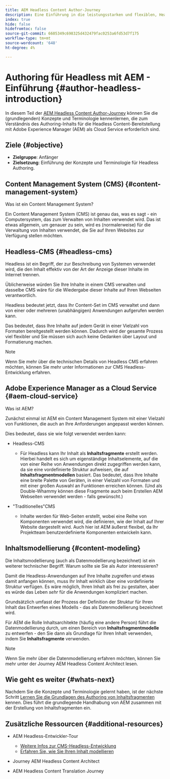 ```yaml
---
title: AEM Headless Content Author-Journey
description: Eine Einführung in die leistungsstarken und flexiblen, Headless-Funktionen von Adobe Experience Manager as a Cloud Service und die Erstellung von Inhalten für Ihr Projekt.
index: true
hide: false
hidefromtoc: false
source-git-commit: 6605349c698325d432479fac0253a6fd53d7f175
workflow-type: tm+mt
source-wordcount: '648'
ht-degree: 4%

---
```



# Authoring für Headless mit AEM - Einführung {#author-headless-introduction}

In diesem Teil der [AEM Headless Content Author-Journey](overview.md) können Sie die (grundlegenden) Konzepte und Terminologie kennenlernen, die zum Verständnis des Authoring-Inhalts für die Headless Content-Bereitstellung mit Adobe Experience Manager (AEM) als Cloud Service erforderlich sind.

## Ziele {#objective}

* **Zielgruppe**: Anfänger
* **Zielsetzung**: Einführung der Konzepte und Terminologie für Headless Authoring.

## Content Management System (CMS) {#content-management-system}

Was ist ein Content Management System?

Ein Content Management System (CMS) ist genau das, was es sagt - ein Computersystem, das zum Verwalten von Inhalten verwendet wird. Das ist etwas allgemein, um genauer zu sein, wird es (normalerweise) für die Verwaltung von Inhalten verwendet, die Sie auf Ihren Websites zur Verfügung stellen möchten.

## Headless-CMS {#headless-cms}

Headless ist ein Begriff, der zur Beschreibung von Systemen verwendet wird, die den Inhalt effektiv von der Art der Anzeige dieser Inhalte im Internet trennen.

Üblicherweise würden Sie Ihre Inhalte in einem CMS verwalten und dasselbe CMS wäre für die Wiedergabe dieser Inhalte auf Ihren Webseiten verantwortlich.

Headless bedeutet jetzt, dass Ihr Content-Set im CMS verwaltet und dann von einer oder mehreren (unabhängigen) Anwendungen aufgerufen werden kann.

Das bedeutet, dass Ihre Inhalte auf jedem Gerät in einer Vielzahl von Formaten bereitgestellt werden können. Dadurch wird der gesamte Prozess viel flexibler und Sie müssen sich auch keine Gedanken über Layout und Formatierung machen.

>[!NOTE]
>
>Wenn Sie mehr über die technischen Details von Headless CMS erfahren möchten, können Sie mehr unter Informationen zur CMS Headless-Entwicklung erfahren.

## Adobe Experience Manager as a Cloud Service {#aem-cloud-service}

Was ist AEM?

Zunächst einmal ist AEM ein Content Management System mit einer Vielzahl von Funktionen, die auch an Ihre Anforderungen angepasst werden können.

Dies bedeutet, dass sie wie folgt verwendet werden kann:

* Headless-CMS
   * Für Headless kann Ihr Inhalt als **Inhaltsfragmente** erstellt werden.
Hierbei handelt es sich um eigenständige Inhaltselemente, auf die von einer Reihe von Anwendungen direkt zugegriffen werden kann, da sie eine vordefinierte Struktur aufweisen, die auf **Inhaltsfragmentmodellen** basiert.
Das bedeutet, dass Ihre Inhalte eine breite Palette von Geräten, in einer Vielzahl von Formaten und mit einer großen Auswahl an Funktionen erreichen können.
(Und als Double-Whammy können diese Fragmente auch beim Erstellen AEM Webseiten verwendet werden - falls gewünscht.)

* &quot;Traditionelles&quot;CMS
   * Inhalte werden für Web-Seiten erstellt, wobei eine Reihe von Komponenten verwendet wird, die definieren, wie der Inhalt auf Ihrer Website dargestellt wird. Auch hier ist AEM äußerst flexibel, da Ihr Projektteam benutzerdefinierte Komponenten entwickeln kann.

## Inhaltsmodellierung {#content-modeling}

Die Inhaltsmodellierung (auch als Datenmodellierung bezeichnet) ist ein weiterer technischer Begriff. Warum sollte sie Sie als Autor interessieren?

Damit die Headless-Anwendungen auf Ihre Inhalte zugreifen und etwas damit anfangen können, muss Ihr Inhalt wirklich über eine vordefinierte Struktur verfügen. Es wäre möglich, Ihren Inhalt als frei zu gestalten, aber es würde das Leben *sehr* für die Anwendungen kompliziert machen.

Grundsätzlich umfasst der Prozess der Definition der Struktur für Ihren Inhalt das Entwerfen eines Modells - das als Datenmodellierung bezeichnet wird.

Für AEM die Rolle Inhaltsarchitekte (häufig eine andere Person) führt die Datenmodellierung durch, um einen Bereich von **Inhaltsfragmentmodelle** zu entwerfen - den Sie dann als Grundlage für Ihren Inhalt verwenden, indem Sie **Inhaltsfragmente** verwenden.

>[!NOTE]
>
>Wenn Sie mehr über die Datenmodellierung erfahren möchten, können Sie mehr unter der Journey AEM Headless Content Architect lesen.

## Wie geht es weiter {#whats-next}

Nachdem Sie die Konzepte und Terminologie gelernt haben, ist der nächste Schritt [Lernen Sie die Grundlagen des Authoring von Inhaltsfragmenten](basics.md) kennen. Dies führt die grundlegende Handhabung von AEM zusammen mit der Erstellung von Inhaltsfragmenten ein.

## Zusätzliche Ressourcen {#additional-resources}

* AEM Headless-Entwickler-Tour
   * [Weitere Infos zur CMS-Headless-Entwicklung](/help/journey-headless/developer/learn-about.md)
   * [Erfahren Sie, wie Sie Ihren Inhalt modellieren](/help/journey-headless/developer/model-your-content.md)

* Journey AEM Headless Content Architect

* AEM Headless Content Translation Journey